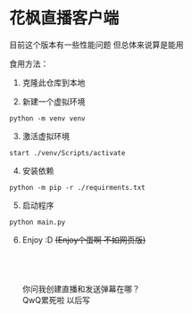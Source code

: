 # 花枫直播客户端

目前这个版本有一些性能问题 但总体来说算是能用

食用方法：

1. 克隆此仓库到本地

2. 新建一个虚拟环境

```
python -m venv venv
```

3. 激活虚拟环境
```
start ./venv/Scripts/activate
```

4. 安装依赖

```
python -m pip -r ./requirments.txt
```

5. 启动程序

```
python main.py
```

6. Enjoy :D ~~(Enjoy个蛋啊 不如网页版)~~
\
\
\
\
\
你问我创建直播和发送弹幕在哪？\
QwQ累死啦 以后写